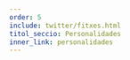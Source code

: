 ```yaml
---
order: 5
include: twitter/fitxes.html
titol_seccio: Personalidades
inner_link: personalidades
---
```

